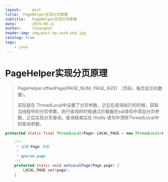 ```yaml
---
layout:     post
title:	PageHelper实现分页原理
subtitle: 	PageHelper实现分页原理
date:       2019-08-11
author:     chuangkel
header-img: img/post-bg-ios9-web.jpg
catalog: true
tags:
    - java
---
```

# PageHelper实现分页原理



>  PageHelper.offsetPage(PAGE_NUM, PAGE_SIZE) （页码，每页显示的数量）。
>
> 实际是在 ThreadLocal中设置了分页参数，之后在查询执行的时候，获取当线程中的分页参数，执行查询的时候通过拦截器在sql语句中添加分页参数，之后实现分页查询，查询结束后在 finally 语句中清除ThreadLocal中的查询参数。



```java
protected static final ThreadLocal<Page> LOCAL_PAGE = new ThreadLocal<Page>();

    /**
     * 设置 Page 参数
     *
     * @param page
     */
    protected static void setLocalPage(Page page) {
        LOCAL_PAGE.set(page);
    }
```

